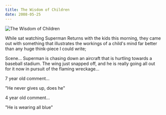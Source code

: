 ```yaml
---
title: The Wisdom of Children
date: 2008-05-25
---
```


![The Wisdom of Children](https://source.unsplash.com/_nRpqIBM40Q/1600x900)

While sat watching Superman Returns with the kids this morning, they came out with something that illustrates the workings of a child's mind far better than any huge think-piece I could write;

Scene... Superman is chasing down an aircraft that is hurtling towards a baseball stadium. The wing just snapped off, and he is really going all out for it now in pursuit of the flaming wreckage...

7 year old comment...

"He never gives up, does he"

4 year old comment...

"He is wearing all blue"